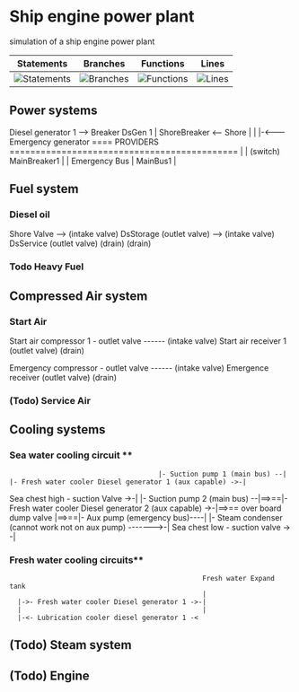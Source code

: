 # Ship engine power plant
simulation of a ship engine power plant


| Statements                  | Branches                | Functions                 | Lines                |
| --------------------------- | ----------------------- | ------------------------- | -------------------- |
| ![Statements](https://img.shields.io/badge/Coverage-99.77%25-brightgreen.svg) | ![Branches](https://img.shields.io/badge/Coverage-100%25-brightgreen.svg) | ![Functions](https://img.shields.io/badge/Coverage-98.88%25-brightgreen.svg) | ![Lines](https://img.shields.io/badge/Coverage-100%25-brightgreen.svg)    |

## Power systems
  Diesel generator 1 -->  Breaker DsGen 1
                                  |         ShoreBreaker <-- Shore
                                  |                |       |-<--- Emergency generator
==== PROVIDERS  ============================================
                        |                     | (switch)
                   MainBreaker1               |
                        |                   Emergency Bus
                        |
                    MainBus1
                        |


## Fuel system

### Diesel oil

Shore Valve --> (intake valve) DsStorage (outlet valve) --> (intake valve) DsService (outlet valve)
                                (drain)                                     (drain)

### Todo Heavy Fuel


## Compressed Air system
### Start Air
Start air compressor 1 - outlet valve  ------ (intake valve) Start air receiver 1 (outlet valve)
                                                              (drain)
                                                              
Emergency compressor - outlet valve  ------ (intake valve) Emergence receiver (outlet valve)
                                                              (drain)

### (Todo) Service Air

## Cooling systems
### Sea water cooling circuit **
                                         |- Suction pump 1 (main bus) --|     |- Fresh water cooler Diesel generator 1 (aux capable) ->-|
Sea chest high  - suction Valve ->-|     |- Suction pump 2 (main bus) --|==>==|- Fresh water cooler Diesel generator 2 (aux capable) ->-|==>== over board dump valve
                                   |==>==|- Aux pump (emergency bus)----|     |- Steam condenser (cannot work not on aux pump) ------->-|
Sea chest low  - suction valve -> -|

### Fresh water cooling circuits**
                                                    Fresh water Expand tank
                                                    |
      |->- Fresh water cooler Diesel generator 1 ->-|
      |                                             |
      |-<- Lubrication cooler diesel generator 1 -<

## (Todo) Steam system

## (Todo) Engine
